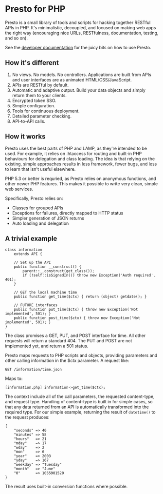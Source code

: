 Presto for PHP
==============

Presto is a small library of tools and scripts for hacking together RESTful APIs in PHP. It's minimalistic, decoupled, and focused on making web apps the right way (encouraging nice URLs, RESTfulness, documentation, testing, and so on).

See the [developer documentation](docs/index.md) for the juicy bits on how to use Presto.

How it's different
------------------

1. No views. No models. No controllers. Applications are built from APIs and user interfaces are as animated HTML/CSS/JavaScript.
2. APIs are RESTful by default.
3. Automatic and adaptive output. Build your data objects and simply return them to your clients.
4. Encrypted token SSO.
5. Simple configuration.
6. Tools for continuous deployment.
7. Detailed parameter checking.
8. API-to-API calls.

How it works
------------

Presto uses the best parts of PHP and LAMP, as they're intended to be used. For example, it relies on .htaccess for routing and built-in PHP behaviours for delegation and class loading. The idea is that relying on the existing, simple approaches results in less framework, fewer bugs, and less to learn that isn't useful elsewhere.

PHP 5.3 or better is requried, as Presto relies on anonymous functions, and other newer PHP features. This makes it possible to write very clean, simple web services.

Specifically, Presto relies on:

* Classes for grouped APIs
* Exceptions for failures, directly mapped to HTTP status
* Simpler generation of JSON returns
* Auto loading and delegation


A trivial example
-----------------

	class information 
		extends API {
		
		// Set up the API
		public function __construct() {
			parent::__construct(get_class());	
			if (!self::isSignedIn()) throw new Exception('Auth required', 401);
		}
		
		// GET the local machine time
		public function get_time($ctx) { return (object) getdate(); }
		
		// FUTURE interfaces
		public function put_time($ctx) { throw new Exception('Not implemented', 501); }
		public function post_time($ctx) { throw new Exception('Not implemented', 501); }
	}

The class promises a GET, PUT, and POST interface for time. All other requests will return a standard 404. The PUT and POST are not implemented yet, and return a 501 status.

Presto maps requests to PHP scripts and objects, providing parameters and other calling information in the $ctx parameter. A request like:

	GET /information/time.json
	
Maps to:

	[information.php] information->get_time($ctx);
	
The context include all of the call parameters, the requested content-type, and request type. Handling of content-type is built in for simple cases, so that any data returned from an API is automatically transformed into the required type. For our simple example, returning the result of `datetime()` to the request produces:

	{
		"seconds" => 40
	    "minutes" => 58
	    "hours"   => 21
	    "mday"    => 17
	    "wday"    => 2
	    "mon"     => 6
	    "year"    => 2003
	    "yday"    => 167
	    "weekday" => "Tuesday"
	    "month"   => "June"
	    "0"       => 1055901520
	}

The result uses built-in conversion functions where possible.